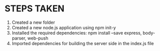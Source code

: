 # STEPS TAKEN
1. Created a new folder
2. Created a new node.js application using npm init-y
3. Installed the required dependencies: npm install –save express, body-parser, web-push
4. Imported dependencies for building the server side in the index.js file